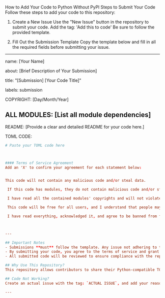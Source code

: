 How to Add Your Code to Python Without PyPI
Steps to Submit Your Code
Follow these steps to add your code to this repository:

1. Create a New Issue
Use the "New Issue" button in the repository to submit your code.
Add the tag: 'Add this to code'
Be sure to follow the provided template.

2. Fill Out the Submission Template
Copy the template below and fill in all the required fields before submitting your issue.


---
name: [Your Name]

about: [Brief Description of Your Submission]

title: "[Submission] [Your Code Title]"

labels: submission

COPYRIGHT: [Day/Month/Year]

ALL MODULES: [List all module dependencies]
---

README:
[Provide a clear and detailed README for your code here.]

TOML CODE:
```toml
# Paste your TOML code here



#### Terms of Service Agreement
Add an 'X' to confirm your agreement for each statement below:


This code will not contain any malicious code and/or steal data.

 If this code has modules, they do not contain malicious code and/or steal data.

 I have read all the contained modules' copyrights and will not violate them.

 This code will be free for all users, and I understand that people may rewrite or redistribute it.

 I have read everything, acknowledged it, and agree to be banned from this repository if I violate its Terms of Service.



---

## Important Notes
- Submissions **must** follow the template. Any issue not adhering to the template will not be accepted.
- By submitting your code, you agree to the terms of service and grant permission for your code to be added to this repository.
- All submitted code will be reviewed to ensure compliance with the repository's guidelines.

## Why Use This Repository?
This repository allows contributors to share their Python-compatible TOML code without the need to publish it on PyPI. It provides a streamlined process for code sharing and downloading directly from GitHub.

## Code Not Working?
Create an actual issue with the tag: `ACTUAL ISSUE`, and add your reasoning. I will try to fix it.

---
